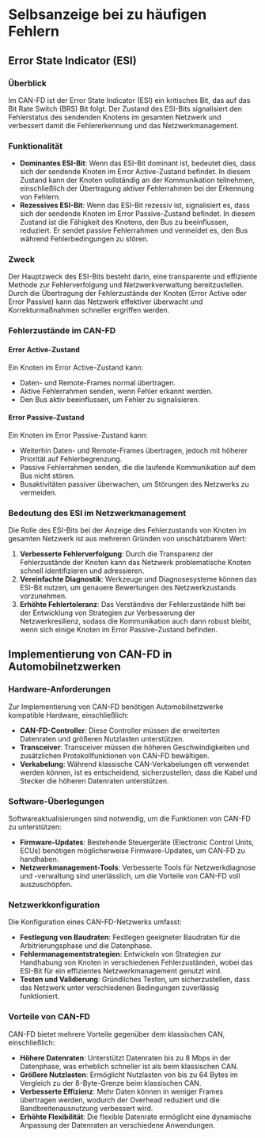 # Selbsanzeige bei zu häufigen Fehlern

## Error State Indicator (ESI)

### Überblick

Im CAN-FD ist der Error State Indicator (ESI) ein kritisches Bit, das auf das Bit Rate Switch (BRS) Bit folgt. Der Zustand des ESI-Bits signalisiert den Fehlerstatus des sendenden Knotens im gesamten Netzwerk und verbessert damit die Fehlererkennung und das Netzwerkmanagement.

### Funktionalität

- **Dominantes ESI-Bit**: Wenn das ESI-Bit dominant ist, bedeutet dies, dass sich der sendende Knoten im Error Active-Zustand befindet. In diesem Zustand kann der Knoten vollständig an der Kommunikation teilnehmen, einschließlich der Übertragung aktiver Fehlerrahmen bei der Erkennung von Fehlern.
- **Rezessives ESI-Bit**: Wenn das ESI-Bit rezessiv ist, signalisiert es, dass sich der sendende Knoten im Error Passive-Zustand befindet. In diesem Zustand ist die Fähigkeit des Knotens, den Bus zu beeinflussen, reduziert. Er sendet passive Fehlerrahmen und vermeidet es, den Bus während Fehlerbedingungen zu stören.

### Zweck

Der Hauptzweck des ESI-Bits besteht darin, eine transparente und effiziente Methode zur Fehlerverfolgung und Netzwerkverwaltung bereitzustellen. Durch die Übertragung der Fehlerzustände der Knoten (Error Active oder Error Passive) kann das Netzwerk effektiver überwacht und Korrekturmaßnahmen schneller ergriffen werden.

### Fehlerzustände im CAN-FD

#### Error Active-Zustand

Ein Knoten im Error Active-Zustand kann:

- Daten- und Remote-Frames normal übertragen.
- Aktive Fehlerrahmen senden, wenn Fehler erkannt werden.
- Den Bus aktiv beeinflussen, um Fehler zu signalisieren.

#### Error Passive-Zustand

Ein Knoten im Error Passive-Zustand kann:

- Weiterhin Daten- und Remote-Frames übertragen, jedoch mit höherer Priorität auf Fehlerbegrenzung.
- Passive Fehlerrahmen senden, die die laufende Kommunikation auf dem Bus nicht stören.
- Busaktivitäten passiver überwachen, um Störungen des Netzwerks zu vermeiden.

### Bedeutung des ESI im Netzwerkmanagement

Die Rolle des ESI-Bits bei der Anzeige des Fehlerzustands von Knoten im gesamten Netzwerk ist aus mehreren Gründen von unschätzbarem Wert:

1. **Verbesserte Fehlerverfolgung**: Durch die Transparenz der Fehlerzustände der Knoten kann das Netzwerk problematische Knoten schnell identifizieren und adressieren.
2. **Vereinfachte Diagnostik**: Werkzeuge und Diagnosesysteme können das ESI-Bit nutzen, um genauere Bewertungen des Netzwerkzustands vorzunehmen.
3. **Erhöhte Fehlertoleranz**: Das Verständnis der Fehlerzustände hilft bei der Entwicklung von Strategien zur Verbesserung der Netzwerkresilienz, sodass die Kommunikation auch dann robust bleibt, wenn sich einige Knoten im Error Passive-Zustand befinden.

## Implementierung von CAN-FD in Automobilnetzwerken

### Hardware-Anforderungen

Zur Implementierung von CAN-FD benötigen Automobilnetzwerke kompatible Hardware, einschließlich:

- **CAN-FD-Controller**: Diese Controller müssen die erweiterten Datenraten und größeren Nutzlasten unterstützen.
- **Transceiver**: Transceiver müssen die höheren Geschwindigkeiten und zusätzlichen Protokollfunktionen von CAN-FD bewältigen.
- **Verkabelung**: Während klassische CAN-Verkabelungen oft verwendet werden können, ist es entscheidend, sicherzustellen, dass die Kabel und Stecker die höheren Datenraten unterstützen.

### Software-Überlegungen

Softwareaktualisierungen sind notwendig, um die Funktionen von CAN-FD zu unterstützen:

- **Firmware-Updates**: Bestehende Steuergeräte (Electronic Control Units, ECUs) benötigen möglicherweise Firmware-Updates, um CAN-FD zu handhaben.
- **Netzwerkmanagement-Tools**: Verbesserte Tools für Netzwerkdiagnose und -verwaltung sind unerlässlich, um die Vorteile von CAN-FD voll auszuschöpfen.

### Netzwerkkonfiguration

Die Konfiguration eines CAN-FD-Netzwerks umfasst:

- **Festlegung von Baudraten**: Festlegen geeigneter Baudraten für die Arbitrierungsphase und die Datenphase.
- **Fehlermanagementstrategien**: Entwickeln von Strategien zur Handhabung von Knoten in verschiedenen Fehlerzuständen, wobei das ESI-Bit für ein effizientes Netzwerkmanagement genutzt wird.
- **Testen und Validierung**: Gründliches Testen, um sicherzustellen, dass das Netzwerk unter verschiedenen Bedingungen zuverlässig funktioniert.

### Vorteile von CAN-FD

CAN-FD bietet mehrere Vorteile gegenüber dem klassischen CAN, einschließlich:

- **Höhere Datenraten**: Unterstützt Datenraten bis zu 8 Mbps in der Datenphase, was erheblich schneller ist als beim klassischen CAN.
- **Größere Nutzlasten**: Ermöglicht Nutzlasten von bis zu 64 Bytes im Vergleich zu der 8-Byte-Grenze beim klassischen CAN.
- **Verbesserte Effizienz**: Mehr Daten können in weniger Frames übertragen werden, wodurch der Overhead reduziert und die Bandbreitenausnutzung verbessert wird.
- **Erhöhte Flexibilität**: Die flexible Datenrate ermöglicht eine dynamische Anpassung der Datenraten an verschiedene Anwendungen.

